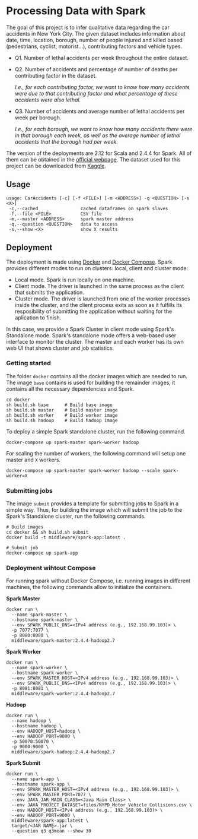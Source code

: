 # Processing Data with Spark

The goal of this project is to infer qualitative data regarding the car accidents in New York City. The given dataset includes information
about date, time, location, borough, number of people injured and killed based (pedestrians, cyclist, motorist...), contributing factors
and vehicle types.

- Q1. Number of lethal accidents per week throughout the entire dataset.

- Q2. Number of accidents and percentage of number of deaths per contributing factor in the dataset.

  *I.e., for each contributing factor, we want to know how many accidents were due to that contributing factor and what percentage of these accidents were also lethal.*

- Q3. Number of accidents and average number of lethal accidents per week per borough.

  *I.e., for each borough, we want to know how many accidents there were in that borough each week, as well as the average number of lethal accidents that the borough had per week.*

The version of the deployments are 2.12 for Scala and 2.4.4 for Spark. All of them
can be obtained in the [official webpage](https://spark.apache.org/downloads.html).
The dataset used for this project can be downloaded from [Kaggle](https://www.kaggle.com/new-york-city/nypd-motor-vehicle-collisions).

## Usage

```shell
usage: CarAccidents [-c] [-f <FILE>] [-m <ADDRESS>] -q <QUESTION> [-s <X>]
 -c,--cached                cached dataframes on spark slaves
 -f,--file <FILE>           CSV file
 -m,--master <ADDRESS>      spark master address
 -q,--question <QUESTION>   data to access
 -s,--show <X>              show X results
```

## Deployment

The deployment is made using [Docker](https://docs.docker.com/engine/docker-overview/) and [Docker Compose](https://docs.docker.com/compose/). Spark provides different modes to run on clusters: local, client and cluster mode.

- Local mode. Spark is run locally on one machine.
- Client mode. The driver is launched in the same process as the client that submits the application.
- Cluster mode. The driver is launched from one of the worker processes inside the cluster, and the client process exits as soon as it fulfills its resposibility of submitting the application without waiting for the aplication to finish.

In this case, we provide a Spark Cluster in client mode using Spark's Standalone mode. Spark's standalone mode offers a web-based user interface to monitor the cluster. The master and each worker has its own web UI that shows cluster and job statistics.

### Getting started

The folder `docker` contains all the docker images which are needed to run. The image `base` contains is used for building the remainder images, it contains all the necessary dependencies and Spark.

```shell
cd docker
sh build.sh base      # Build base image
sh build.sh master    # Build master image
sh build.sh worker    # Build worker image
sh build.sh hadoop    # Build hadoop image
```

To deploy a simple Spark standalone cluster, run the following command.

```shell
docker-compose up spark-master spark-worker hadoop
```

For scaling the number of workers, the following command will setup one master and `X` workers.

```shell
docker-compose up spark-master spark-worker hadoop --scale spark-worker=X
```

### Submitting jobs

The image `submit` provides a template for submitting jobs to Spark in a simple way. Thus, for building the image which will submit the job to the Spark's Standalone cluster, run the following commands.

```shell
# Build images
cd docker && sh build.sh submit
docker build -t middleware/spark-app:latest .
```

```shell
# Submit job
docker-compose up spark-app
```

### Deployment wihtout Compose

For running spark without Docker Compose, i.e. running images in different machines, the following commands allow to initialize the containers.

**Spark Master**

```shell
docker run \
  --name spark-master \
  --hostname spark-master \
  --env SPARK_PUBLIC_DNS=<IPv4 address (e.g., 192.168.99.103)> \
  -p 7077:7077 \
  -p 8080:8080 \  
  middleware/spark-master:2.4.4-hadoop2.7
```

**Spark Worker**

```shell
docker run \
  --name spark-worker \
  --hostname spark-worker \
  --env SPARK_MASTER_HOST=<IPv4 address (e.g., 192.168.99.103)> \
  --env SPARK_PUBLIC_DNS=<IPv4 address (e.g., 192.168.99.103)> \
  -p 8081:8081 \
  middleware/spark-worker:2.4.4-hadoop2.7
```

**Hadoop**

```shell
docker run \
  --name hadoop \
  --hostname hadoop \
  --env HADOOP_HOST=hadoop \
  --env HADOOP_PORT=9000 \
  -p 50070:50070 \
  -p 9000:9000 \
  middleware/spark-hadoop:2.4.4-hadoop2.7
```

**Spark Submit**

```shell
docker run \
  --name spark-app \
  --hostname spark-app \
  --env SPARK_MASTER_HOST=<IPv4 address (e.g., 192.168.99.103)> \
  --env SPARK_MASTER_PORT=7077 \
  --env JAVA_JAR_MAIN_CLASS=<Java Main Class> \
  --env JAVA_PROJECT_DATASET=files/NYPD_Motor_Vehicle_Collisions.csv \
  --env HADOOP_HOST=<IPv4 address (e.g., 192.168.99.103)> \
  --env HADOOP_PORT=9000 \
  middleware/spark-app:latest \
  target/<JAR NAME>.jar \
  --question q3 q3mean --show 30
```
